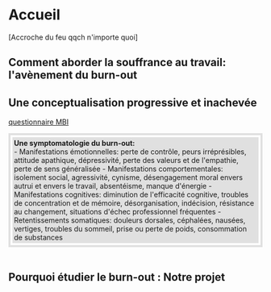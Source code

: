 # Accueil
[Accroche du feu qqch n'importe quoi]

## Comment aborder la souffrance au travail: l'avènement du burn-out 

## Une conceptualisation progressive et inachevée  

 <A HREF="Maslach Burnout Inventory.pdf" target="_blank">questionnaire MBI</A> 

<div style="padding:4px; border:4px solid #e0e0e0;">
<div style="padding:3px; background-color:#e0e0e0;">
<strong>Une symptomatologie du burn-out:</strong><br>  
- Manifestations émotionnelles: perte de contrôle, peurs irréprésibles, attitude apathique, dépressivité, perte des valeurs et de l'empathie, perte de sens généralisée  
- Manifestations comportementales: isolement social, agressivité, cynisme, désengagement moral envers autrui et envers le travail, absentéisme, manque d'énergie  
- Manifestations cognitives: diminution de l'efficacité cognitive, troubles de concentration et de mémoire, désorganisation, indécision, résistance au changement, situations d'échec professionnel fréquentes  
- Retentissements somatiques: douleurs dorsales, céphalées, nausées, vertiges, troubles du sommeil, prise ou perte de poids, consommation de substances  
</div>
</div>
<br>

## Pourquoi étudier le burn-out : Notre projet 


